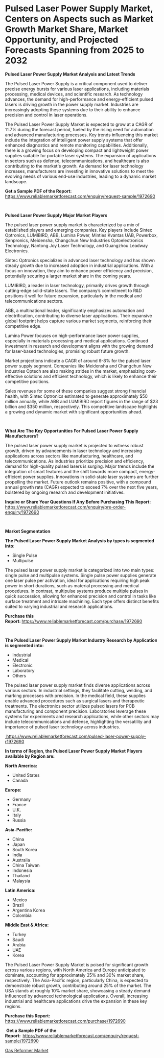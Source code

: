 <p><h1>Pulsed Laser Power Supply Market, Centers on Aspects such as Market Growth Market Share, Market Opportunity, and Projected Forecasts Spanning from 2025 to 2032</h1></p><p><strong>Pulsed Laser Power Supply Market Analysis and Latest Trends</strong></p>
<p><p>The Pulsed Laser Power Supply is a critical component used to deliver precise energy bursts for various laser applications, including materials processing, medical devices, and scientific research. As technology advances, the demand for high-performance and energy-efficient pulsed lasers is driving growth in the power supply market. Industries are increasingly adopting these systems due to their ability to enhance precision and control in laser operations.</p><p>The Pulsed Laser Power Supply Market is expected to grow at a CAGR of 11.7% during the forecast period, fueled by the rising need for automation and advanced manufacturing processes. Key trends influencing this market include the integration of intelligent power supply systems that offer enhanced diagnostics and remote monitoring capabilities. Additionally, there is a growing focus on developing compact and lightweight power supplies suitable for portable laser systems. The expansion of applications in sectors such as defense, telecommunications, and healthcare is also contributing to the market's growth. As demand for laser technology increases, manufacturers are investing in innovative solutions to meet the evolving needs of various end-use industries, leading to a dynamic market landscape.</p></p>
<p><strong>Get a Sample PDF of the Report:&nbsp;</strong> <a href="https://www.reliablemarketforecast.com/enquiry/request-sample/1972690?utm_campaign=2235&utm_medium=2&utm_source=Github&utm_content=ia&utm_term=10042025&utm_id=pulsed-laser-power-supply">https://www.reliablemarketforecast.com/enquiry/request-sample/1972690</a></p>
<p>&nbsp;</p>
<p><strong>Pulsed Laser Power Supply Major Market Players</strong></p>
<p><p>The pulsed laser power supply market is characterized by a mix of established players and emerging companies. Key players include Sintec Optronics, LUMIBIRD, ABB, Lumina Power, Minties Kvantas UAB, Powerbox, Senpronics, Meidensha, Changchun New Industries Optoelectronics Technology, Nantong Joy Laser Technology, and Guangzhou Leadway Electronics. </p><p>Sintec Optronics specializes in advanced laser technology and has shown steady growth due to increased adoption in industrial applications. With a focus on innovation, they aim to enhance power efficiency and precision, potentially securing a larger market share in the coming years.</p><p>LUMIBIRD, a leader in laser technology, primarily drives growth through cutting-edge solid-state lasers. The company’s commitment to R&D positions it well for future expansion, particularly in the medical and telecommunications sectors.</p><p>ABB, a multinational leader, significantly emphasizes automation and electrification, contributing to diverse laser applications. Their expansive global footprint helps capture various market segments, reinforcing their competitive edge.</p><p>Lumina Power focuses on high-performance laser power supplies, especially in materials processing and medical applications. Continued investment in research and development aligns with the growing demand for laser-based technologies, promising robust future growth.</p><p>Market projections indicate a CAGR of around 6-8% for the pulsed laser power supply segment. Companies like Meidensha and Changchun New Industries Optech are also making strides in the market, emphasizing cost-effective solutions and efficient technology, which is likely to enhance their competitive positions.</p><p>Sales revenues for some of these companies suggest strong financial health, with Sintec Optronics estimated to generate approximately $50 million annually, while ABB and LUMIBIRD report figures in the range of $23 billion and $350 million, respectively. This competitive landscape highlights a growing and dynamic market with significant opportunities ahead.</p></p>
<p>&nbsp;</p>
<p><strong>What Are The Key Opportunities For Pulsed Laser Power Supply Manufacturers?</strong></p>
<p><p>The pulsed laser power supply market is projected to witness robust growth, driven by advancements in laser technology and increasing applications across sectors like manufacturing, healthcare, and telecommunications. As industries prioritize precision and efficiency, demand for high-quality pulsed lasers is surging. Major trends include the integration of smart features and the shift towards more compact, energy-efficient power supplies. Innovations in solid-state laser systems are further propelling the market. Future outlook remains positive, with a compound annual growth rate (CAGR) expected to exceed 7% over the next five years, bolstered by ongoing research and development initiatives.</p></p>
<p><strong>Inquire or Share Your Questions If Any Before Purchasing This Report:</strong> <a href="https://www.reliablemarketforecast.com/enquiry/pre-order-enquiry/1972690?utm_campaign=2235&utm_medium=2&utm_source=Github&utm_content=ia&utm_term=10042025&utm_id=pulsed-laser-power-supply">https://www.reliablemarketforecast.com/enquiry/pre-order-enquiry/1972690</a></p>
<p>&nbsp;</p>
<p><strong>Market Segmentation</strong></p>
<p><strong>The Pulsed Laser Power Supply Market Analysis by types is segmented into:</strong></p>
<p><ul><li>Single Pulse</li><li>Multipulse</li></ul></p>
<p><p>The pulsed laser power supply market is categorized into two main types: single pulse and multipulse systems. Single pulse power supplies generate one laser pulse per activation, ideal for applications requiring high peak power in short durations, such as material processing and medical procedures. In contrast, multipulse systems produce multiple pulses in quick succession, allowing for enhanced precision and control in tasks like surface treatment and intricate machining. Each type offers distinct benefits suited to varying industrial and research applications.</p></p>
<p><strong>Purchase this Report:&nbsp;</strong><a href="https://www.reliablemarketforecast.com/purchase/1972690?utm_campaign=2235&utm_medium=2&utm_source=Github&utm_content=ia&utm_term=10042025&utm_id=pulsed-laser-power-supply">https://www.reliablemarketforecast.com/purchase/1972690</a></p>
<p>&nbsp;</p>
<p><strong>The Pulsed Laser Power Supply Market Industry Research by Application is segmented into:</strong></p>
<p><ul><li>Industrial</li><li>Medical</li><li>Electronic</li><li>Laboratory</li><li>Others</li></ul></p>
<p><p>The pulsed laser power supply market finds diverse applications across various sectors. In industrial settings, they facilitate cutting, welding, and marking processes with precision. In the medical field, these supplies enable advanced procedures such as surgical lasers and therapeutic treatments. The electronics sector utilizes pulsed lasers for PCB manufacturing and component precision. Laboratories leverage these systems for experiments and research applications, while other sectors may include telecommunications and defense, highlighting the versatility and importance of pulsed laser technology across industries.</p></p>
<p><a href="https://www.reliablemarketforecast.com/pulsed-laser-power-supply-r1972690?utm_campaign=2235&utm_medium=2&utm_source=Github&utm_content=ia&utm_term=10042025&utm_id=pulsed-laser-power-supply">&nbsp;https://www.reliablemarketforecast.com/pulsed-laser-power-supply-r1972690</a></p>
<p><strong>In terms of Region, the Pulsed Laser Power Supply Market Players available by Region are:</strong></p>
<p>
    <p> <strong> North America: </strong>
        <ul>
            <li>United States</li>
            <li>Canada</li>
        </ul>
        </p> 
    <p> <strong> Europe: </strong>
        <ul>
            <li>Germany</li>
            <li>France</li>
            <li>U.K.</li>
            <li>Italy</li>
            <li>Russia</li>
        </ul>
        </p> 
    <p> <strong> Asia-Pacific: </strong>
        <ul>
            <li>China</li>
            <li>Japan</li>
            <li>South Korea</li>
            <li>India</li>
            <li>Australia</li>
            <li>China Taiwan</li>
            <li>Indonesia</li>
            <li>Thailand</li>
            <li>Malaysia</li>
        </ul>
        </p> 
    <p> <strong> Latin America: </strong>
        <ul>
            <li>Mexico</li>
            <li>Brazil</li>
            <li>Argentina Korea</li>
            <li>Colombia</li>
        </ul>
        </p> 
    <p> <strong> Middle East & Africa: </strong>
        <ul>
            <li>Turkey</li>
            <li>Saudi</li>
            <li>Arabia</li>
            <li>UAE</li>
            <li>Korea</li>
        </ul>
    </p>
    </p>
<p><p>The Pulsed Laser Power Supply Market is poised for significant growth across various regions, with North America and Europe anticipated to dominate, accounting for approximately 35% and 30% market share, respectively. The Asia-Pacific region, particularly China, is expected to demonstrate robust growth, contributing around 25% of the market. The USA stands at roughly 10% market share, showcasing a steady demand influenced by advanced technological applications. Overall, increasing industrial and healthcare applications drive the expansion in these key regions.</p></p>
<p><strong>Purchase this Report: </strong><a href="https://www.reliablemarketforecast.com/purchase/1972690?utm_campaign=2235&utm_medium=2&utm_source=Github&utm_content=ia&utm_term=10042025&utm_id=pulsed-laser-power-supply">https://www.reliablemarketforecast.com/purchase/1972690</a></p>
<p>&nbsp;<strong>Get a Sample PDF of the Report:&nbsp;&nbsp;</strong><a href="https://www.reliablemarketforecast.com/enquiry/request-sample/1972690?utm_campaign=2235&utm_medium=2&utm_source=Github&utm_content=ia&utm_term=10042025&utm_id=pulsed-laser-power-supply">https://www.reliablemarketforecast.com/enquiry/request-sample/1972690</a></p>
<p><strong></strong></p>
<p><p><a href="https://github.com/krookplier6h/Market-Research-Report-List-1/blob/main/gas-reformer-market.md?utm_campaign=2235&utm_medium=2&utm_source=Github&utm_content=ia&utm_term=10042025&utm_id=pulsed-laser-power-supply">Gas Reformer Market</a></p></p>